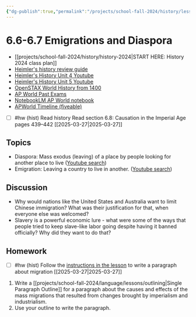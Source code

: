 ```yaml
---
{"dg-publish":true,"permalink":"/projects/school-fall-2024/history/lessons/6-6-6-7-emigration-and-diaspora/"}
---
```



#  6.6-6.7 Emigrations and Diaspora

- [[projects/school-fall-2024/history/history-2024\|START HERE: History 2024 class plan]]
- [Heimler's history review guide](https://resources.heimlershistory.com/products/ap-world-heimler-review-guide)
- [Heimler's History Unit 4 Youtube](https://www.youtube.com/playlist?list=PLEHRHjICEfDVG6osVMx-168RjRmHv7eby)
- [Heimler's History Unit 5 Youtube](https://www.youtube.com/playlist?list=PLEHRHjICEfDVqlm9W8s3LiDUJDF_M7eBv)
- [OpenSTAX World History from 1400](https://openstax.org/books/world-history-volume-2/pages/1-introduction)
- [AP World Past Exams](https://apcentral.collegeboard.org/courses/ap-world-history/exam/past-exam-questions)
- [NotebookLM AP World notebook](https://notebooklm.google.com/notebook/94b83796-38ce-42a3-b8c6-61630d55f2a2)
- [APWorld Timeline (fiveable)](https://library.fiveable.me/ap-world/faqs/ultimate-ap-world-timeline/blog/7wbnilPDIokeXB7TZ9e3)




- [ ] #hw (hist) Read history  Read section 6.8: Causation in the Imperial Age pages 439–442 [[2025-03-27\|2025-03-27]] 

## Topics


- Diaspora: Mass exodus (leaving) of a place by people looking for another place to live ([Youtube search](https://www.youtube.com/results?search_query=Diaspora:%20Mass%20exodus%20(leaving)%20of%20a%20place%20by%20people%20looking%20for%20another%20place%20to%20live))
- Emigration: Leaving a country to live in another. ([Youtube search](https://www.youtube.com/results?search_query=Emigration:%20Leaving%20a%20country%20to%20live%20in%20another.))


## Discussion

- Why would nations like the United States and Australia want to limit Chinese immigration? What was their justification for that, when everyone else was welcomed?
- Slavery is a powerful economic lure - what were some of the ways that people tried to keep slave-like labor going despite having it banned officially? Why did they want to do that?

## Homework

- [ ] #hw (hist) Follow the [instructions in the lesson](https://school.ginosterous.com/projects/school-fall-2024/history/lessons/6-6-6-7-emigration-and-diaspora) to write a paragraph about migration [[2025-03-27\|2025-03-27]]

1. Write a [[projects/school-fall-2024/language/lessons/outlining\|Single Paragraph Outline]] for a paragraph about the causes and effects of the mass migrations that resulted from changes brought by imperialism and industrialism. 
2. Use your outline to write the paragraph. 

